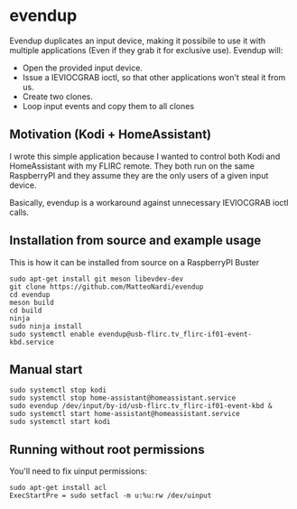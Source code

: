 # evendup

Evendup duplicates an input device, making it possibile to use it with multiple
applications (Even if they grab it for exclusive use). Evendup will:
- Open the provided input device.
- Issue a IEVIOCGRAB ioctl, so that other applications won't steal it from us.
- Create two clones.
- Loop input events and copy them to all clones

## Motivation (Kodi + HomeAssistant)

I wrote this simple application because I wanted to control both Kodi and HomeAssistant
with my FLIRC remote. They both run on the same RaspberryPI and they assume they are the
only users of a given input device.

Basically, evendup is a workaround against unnecessary IEVIOCGRAB ioctl calls.

## Installation from source and example usage

This is how it can be installed from source on a RaspberryPI Buster
```
sudo apt-get install git meson libevdev-dev
git clone https://github.com/MatteoNardi/evendup
cd evendup
meson build
cd build
ninja
sudo ninja install
sudo systemctl enable evendup@usb-flirc.tv_flirc-if01-event-kbd.service
```

## Manual start

```
sudo systemctl stop kodi
sudo systemctl stop home-assistant@homeassistant.service
sudo evendup /dev/input/by-id/usb-flirc.tv_flirc-if01-event-kbd &
sudo systemctl start home-assistant@homeassistant.service
sudo systemctl start kodi
```

## Running without root permissions

You'll need to fix uinput permissions:
```
sudo apt-get install acl
ExecStartPre = sudo setfacl -m u:%u:rw /dev/uinput
```

